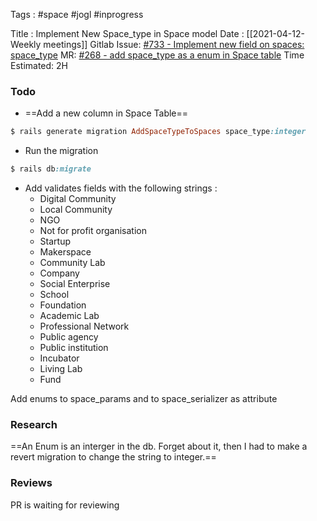 Tags : #space #jogl #inprogress 

Title :  Implement New Space_type in Space model
Date : [[2021-04-12-Weekly meetings]]
Gitlab Issue: [#733 - Implement new field on spaces: space\_type](https://gitlab.com/JOGL/JOGL/-/issues/733)
MR:  [#268 - add space_type as a enum in Space table](https://gitlab.com/JOGL/backend-v0.1/-/merge_requests/268)
Time Estimated: 2H

### Todo
- ==Add a new column in Space Table==
```ruby
$ rails generate migration AddSpaceTypeToSpaces space_type:integer
```
- Run the migration
```ruby
$ rails db:migrate
```
- Add validates fields with the following strings : 
	-   Digital Community
	-   Local Community
	-   NGO
	-   Not for profit organisation
	-   Startup
	-   Makerspace
	-   Community Lab
	-   Company
	-   Social Enterprise
	-   School
	-   Foundation
	-   Academic Lab
	-   Professional Network
	-   Public agency
	-   Public institution
	-   Incubator
	-   Living Lab
	-   Fund

Add enums to space_params and to space_serializer as attribute

### Research
==An Enum is an interger in the db. Forget about it, then I had to make a revert migration to change the string to integer.==

### Reviews

PR is waiting for reviewing